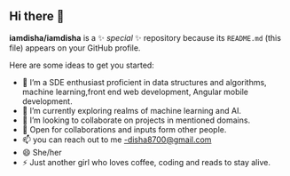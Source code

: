 ## Hi there 👋


**iamdisha/iamdisha** is a ✨ _special_ ✨ repository because its `README.md` (this file) appears on your GitHub profile.

Here are some ideas to get you started:

- 🔭 I’m a SDE enthusiast proficient in data structures and algorithms, machine learning,front end web development, Angular mobile development.
- 🌱 I’m currently exploring realms of machine learning and AI.
- 👯 I’m looking to collaborate on projects in mentioned domains.
- 🤔 Open for collaborations and inputs form other people.
- 📫 you can reach out to me -disha8700@gmail.com
- 😄 She/her
- ⚡ Just another girl who loves coffee, coding and reads to stay alive.

